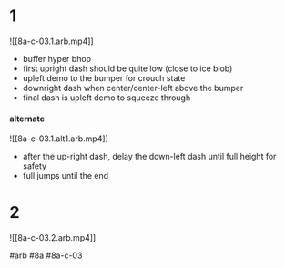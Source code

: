 # 1
![[8a-c-03.1.arb.mp4]]
- buffer hyper bhop
- first upright dash should be quite low (close to ice blob)
- upleft demo to the bumper for crouch state
- downright dash when center/center-left above the bumper
- final dash is upleft demo to squeeze through

#### alternate
![[8a-c-03.1.alt1.arb.mp4]]

* after the up-right dash, delay the down-left dash until full height for safety
* full jumps until the end

# 2
![[8a-c-03.2.arb.mp4]]

#arb #8a #8a-c-03

